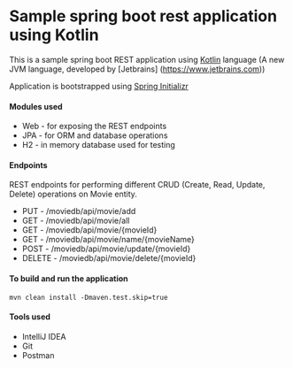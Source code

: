 # Sample spring boot rest application using Kotlin #

This is a sample spring boot REST application using [Kotlin](https://kotlinlang.org) language (A new JVM language, 
developed by [Jetbrains]
(https://www.jetbrains.com))

Application is bootstrapped using [Spring Initializr](http://start.spring.io)

#### Modules used ####
* Web - for exposing the REST endpoints
* JPA - for ORM and database operations
* H2 - in memory database used for testing

#### Endpoints ####

REST endpoints for performing different CRUD (Create, Read, Update, Delete) operations on Movie entity.

* PUT - /moviedb/api/movie/add
* GET - /moviedb/api/movie/all
* GET - /moviedb/api/movie/{movieId}
* GET - /moviedb/api/movie/name/{movieName}
* POST - /moviedb/api/movie/update/{movieId}
* DELETE - /moviedb/api/movie/delete/{movieId}

#### To build and run the application ####
```text
mvn clean install -Dmaven.test.skip=true
```

#### Tools used ####
* IntelliJ IDEA
* Git
* Postman